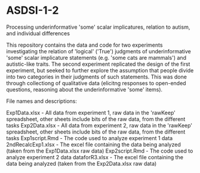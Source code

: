 # ASDSI-1-2
Processing underinformative 'some' scalar implicatures, relation to autism, and individual differences

This repository contains the data and code for two experiments investigating the relation of 'logical' ('True') judgments of underinformative 'some' scalar implicature statements (e.g. 'some cats are mammals') and autistic-like traits. The second experiment replicated the design of the first experiment, but seeked to further explore the assumption that people divide into two categories in their judgments of such statements. This was done through collectiong of qualitative data (elicitng responses to open-ended questions, reasoning about the underinformative 'some' items).

File names and descriptions:

Exp1Data.xlsx - All data from experiment 1, raw data in the 'rawKeep' spreadsheet, other sheets include bits of the raw data, from the different tasks
Exp2Data.xlsx - All data from experiment 2, raw data in the 'rawKeep' spreadsheet, other sheets include bits of the raw data, from the different tasks
Exp1script.Rmd - The code used to analyze experiment 1 data
2ndRecalcExp1.xlsx - The excel file containing the data being analyzed (taken from the Exp1Data.xlsx raw data)
Exp2script.Rmd - The code used to analyze experiment 2 data
dataforR3.xlsx - The excel file containing the data being analyzed (taken from the Exp2Data.xlsx raw data)
